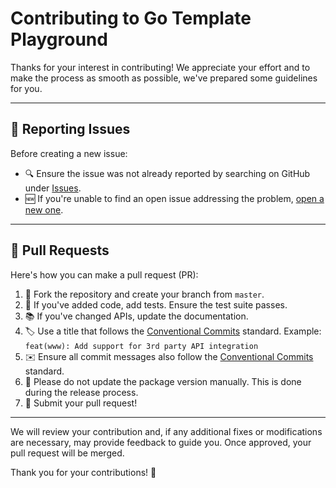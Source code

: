 # Contributing to Go Template Playground

Thanks for your interest in contributing! We appreciate your effort and to make the process as smooth as possible, we've prepared some guidelines for you.

---

## 🐞 Reporting Issues

Before creating a new issue:

- 🔍 Ensure the issue was not already reported by searching on GitHub under [Issues](https://github.com/bartventer/go-template-playground/issues).
- 🆕 If you're unable to find an open issue addressing the problem, [open a new one](https://github.com/bartventer/go-template-playground/issues/new).

---

## 📝 Pull Requests

Here's how you can make a pull request (PR):

1. 🍴 Fork the repository and create your branch from `master`.
2. 📝 If you've added code, add tests. Ensure the test suite passes.
3. 📚 If you've changed APIs, update the documentation.
4. 🏷️ Use a title that follows the [Conventional Commits](https://www.conventionalcommits.org/) standard. Example: `feat(www): Add support for 3rd party API integration`
5. ✉️ Ensure all commit messages also follow the [Conventional Commits](https://www.conventionalcommits.org/) standard.
6. 🚫 Please do not update the package version manually. This is done during the release process.
7. 🎉 Submit your pull request!

---

We will review your contribution and, if any additional fixes or modifications are necessary, may provide feedback to guide you. Once approved, your pull request will be merged.

Thank you for your contributions! 🙌
